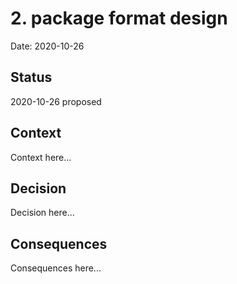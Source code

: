 # 2. package format design 

Date: 2020-10-26

## Status

2020-10-26 proposed

## Context

Context here...

## Decision

Decision here...

## Consequences

Consequences here...
